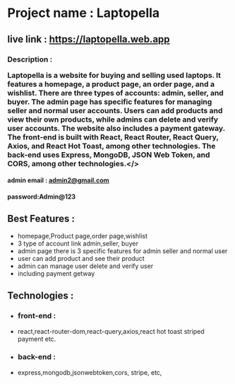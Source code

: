 # Project name : Laptopella
## live link : https://laptopella.web.app
### Description : <p> Laptopella is a website for buying and selling used laptops. It features a homepage, a product page, an order page, and a wishlist. There are three types of accounts: admin, seller, and buyer. The admin page has specific features for managing seller and normal user accounts. Users can add products and view their own products, while admins can delete and verify user accounts. The website also includes a payment gateway. The front-end is built with React, React Router, React Query, Axios, and React Hot Toast, among other technologies. The back-end uses Express, MongoDB, JSON Web Token, and CORS, among other technologies.</>

#### admin email : admin2@gmail.com
#### password:Admin@123

## Best Features :
- homepage,Product page,order page,wishlist 
- 3 type of account link admin,seller, buyer
- admin page there is 3 specific features for admin seller and normal user
- user can add product and see their product 
- admin can manage user delete and verify user
- including payment getway

## Technologies :

- ### front-end :
- react,react-router-dom,react-query,axios,react hot toast striped payment etc.
- ### back-end :
- express,mongodb,jsonwebtoken,cors, stripe, etc,

